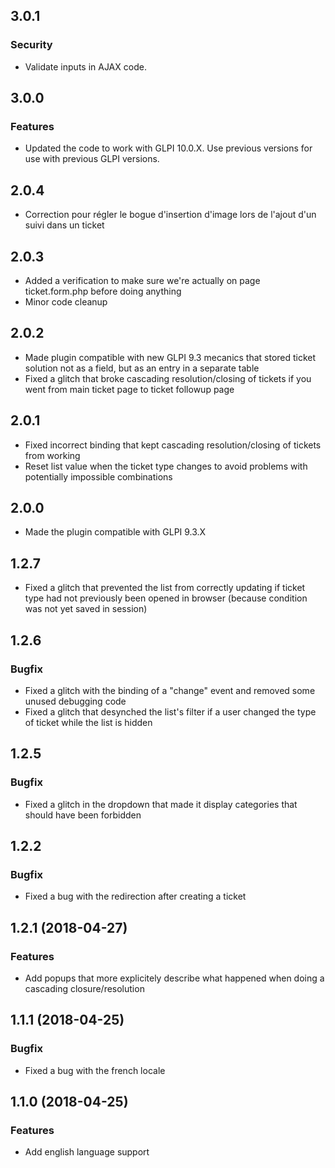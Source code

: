 ## 3.0.1

### Security

- Validate inputs in AJAX code.

## 3.0.0

### Features

- Updated the code to work with GLPI 10.0.X. Use previous versions for use with previous GLPI versions. 

## 2.0.4

- Correction pour régler le bogue d'insertion d'image lors de l'ajout d'un suivi dans un ticket

## 2.0.3

- Added a verification to make sure we're actually on page ticket.form.php before doing anything
- Minor code cleanup

## 2.0.2

- Made plugin compatible with new GLPI 9.3 mecanics that stored ticket solution not as a field, but as an entry in a separate table
- Fixed a glitch that broke cascading resolution/closing of tickets if you went from main ticket page to ticket followup page

## 2.0.1

- Fixed incorrect binding that kept cascading resolution/closing of tickets from working
- Reset list value when the ticket type changes to avoid problems with potentially impossible combinations

## 2.0.0

- Made the plugin compatible with GLPI 9.3.X

## 1.2.7

- Fixed a glitch that prevented the list from correctly updating if ticket type had not previously been opened in browser (because condition was
  not yet saved in session)

## 1.2.6

### Bugfix

- Fixed a glitch with the binding of a "change" event and removed some unused debugging code
- Fixed a glitch that desynched the list's filter if a user changed the type of ticket while the list is hidden

## 1.2.5

### Bugfix

- Fixed a glitch in the dropdown that made it display categories that should have been forbidden

## 1.2.2

### Bugfix

- Fixed a bug with the redirection after creating a ticket

## 1.2.1 (2018-04-27)

### Features

- Add popups that more explicitely describe what happened when doing a cascading closure/resolution

## 1.1.1 (2018-04-25)

### Bugfix

- Fixed a bug with the french locale

## 1.1.0 (2018-04-25)

### Features

- Add english language support